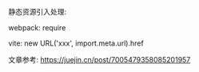<!--
 * @Author: ShawnPhang
 * @Date: 2021-12-21 15:04:45
 * @Description:  
 * @LastEditors: ShawnPhang
 * @LastEditTime: 2021-12-21 15:06:01
 * @site: book.palxp.com / blog.palxp.com
-->

静态资源引入处理:

webpack: require

vite: new URL('xxx', import.meta.url).href


文章参考: 
https://juejin.cn/post/7005479358085201957
